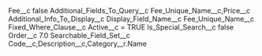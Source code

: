 <?xml version="1.0" encoding="UTF-8"?>
<CustomMetadata xmlns="http://soap.sforce.com/2006/04/metadata" xmlns:xsi="http://www.w3.org/2001/XMLSchema-instance" xmlns:xsd="http://www.w3.org/2001/XMLSchema">
    <label>Fee__c</label>
    <protected>false</protected>
    <values>
        <field>Additional_Fields_To_Query__c</field>
        <value xsi:type="xsd:string">Fee_Unique_Name__c,Price__c</value>
    </values>
    <values>
        <field>Additional_Info_To_Display__c</field>
        <value xsi:nil="true"/>
    </values>
    <values>
        <field>Display_Field_Name__c</field>
        <value xsi:type="xsd:string">Fee_Unique_Name__c</value>
    </values>
    <values>
        <field>Fixed_Where_Clause__c</field>
        <value xsi:type="xsd:string">Active__c = TRUE</value>
    </values>
    <values>
        <field>Is_Special_Search__c</field>
        <value xsi:type="xsd:boolean">false</value>
    </values>
    <values>
        <field>Order__c</field>
        <value xsi:type="xsd:double">7.0</value>
    </values>
    <values>
        <field>Searchable_Field_Set__c</field>
        <value xsi:type="xsd:string">Code__c,Description__c,Category__r.Name</value>
    </values>
</CustomMetadata>
